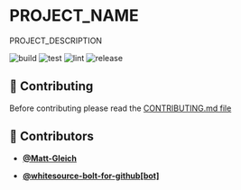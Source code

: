 <!-- DO NOT REMOVE - contributor_list:data:start:["Matt-Gleich", "whitesource-bolt-for-github[bot]"]:end -->

# PROJECT_NAME

PROJECT_DESCRIPTION

![build](https://github.com/Matt-Gleich/PROJECT_NAME/workflows/build/badge.svg)
![test](https://github.com/Matt-Gleich/PROJECT_NAME/workflows/test/badge.svg)
![lint](https://github.com/Matt-Gleich/PROJECT_NAME/workflows/lint/badge.svg)
![release](https://github.com/Matt-Gleich/PROJECT_NAME/workflows/release/badge.svg)

## 🙌 Contributing

Before contributing please read the [CONTRIBUTING.md file](https://github.com/Matt-Gleich/PROJECT_NAME/CONTRIBUTING.md)

<!-- DO NOT REMOVE - contributor_list:start -->

## 👥 Contributors

- **[@Matt-Gleich](https://github.com/Matt-Gleich)**

- **[@whitesource-bolt-for-github[bot]](https://github.com/apps/whitesource-bolt-for-github)**

<!-- DO NOT REMOVE - contributor_list:end -->
